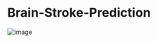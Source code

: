 # Brain-Stroke-Prediction
![image](https://github.com/user-attachments/assets/59251f59-e3de-482d-93a6-29d125eca6c3)
